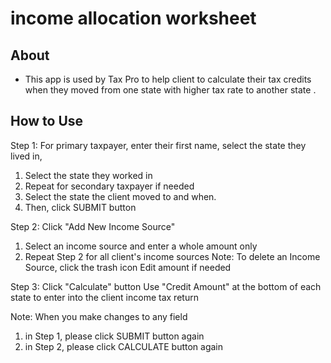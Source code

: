 # income allocation worksheet

## About
- This app is used by Tax Pro to help client to calculate their tax credits when they moved from one state with higher tax rate to another state .

## How to Use
Step 1: For primary taxpayer, enter their first name, select the state they lived in,           
1. Select the state they worked in
2. Repeat for secondary taxpayer if needed
3. Select the state the client moved to and when. 
4. Then, click SUBMIT button

Step 2: Click "Add New Income Source"
1. Select an income source and enter a whole amount only
2. Repeat Step 2 for all client's income sources
Note: To delete an Income Source, click the trash icon
      Edit amount if needed 

Step 3: Click "Calculate" button
Use "Credit Amount" at the bottom of each state to enter into the client income tax return

Note: When you make changes to any field 
1. in Step 1, please click SUBMIT button again
2. in Step 2, please click CALCULATE button again
